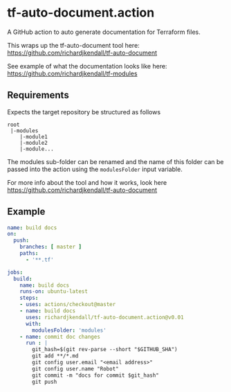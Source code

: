 # tf-auto-document.action
A GitHub action to auto generate documentation for Terraform files.

This wraps up the tf-auto-document tool here: https://github.com/richardjkendall/tf-auto-document

See example of what the documentation looks like here: https://github.com/richardjkendall/tf-modules

## Requirements

Expects the target repository be structured as follows

```
root
 |-modules
    |-module1
    |-module2
    |-module...
```

The modules sub-folder can be renamed and the name of this folder can be passed into the action using the ``modulesFolder`` input variable.

For more info about the tool and how it works, look here https://github.com/richardjkendall/tf-auto-document

## Example

```yaml
name: build docs
on:
  push:
    branches: [ master ]
    paths:
      - '**.tf'

jobs:
  build:
    name: build docs
    runs-on: ubuntu-latest
    steps:
    - uses: actions/checkout@master
    - name: build docs
      uses: richardjkendall/tf-auto-document.action@v0.01
      with:
        modulesFolder: 'modules'
    - name: commit doc changes
      run : |
        git_hash=$(git rev-parse --short "$GITHUB_SHA")
        git add **/*.md
        git config user.email "<email address>"
        git config user.name "Robot"
        git commit -m "docs for commit $git_hash"
        git push
```
